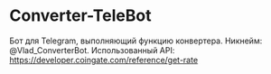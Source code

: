 # Converter-TeleBot

Бот для Telegram, выполняющий функцию конвертера. Никнейм: @Vlad_ConverterBot.
Использованный API: https://developer.coingate.com/reference/get-rate
